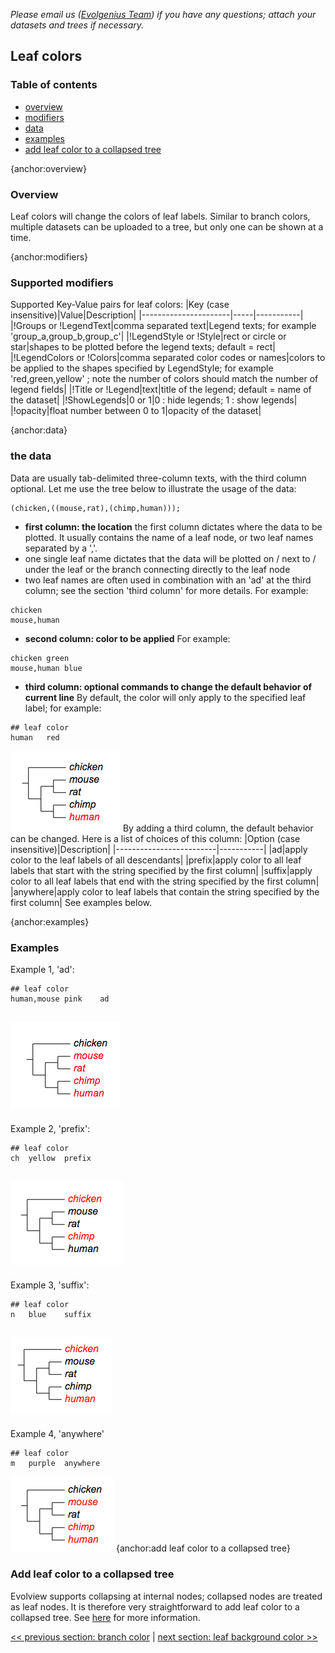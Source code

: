 *Please email us ([Evolgenius Team](mailto:evolgenius.team@gmail.com)) if you have any questions; attach your datasets and trees if necessary.*

## Leaf colors

### Table of contents
* [overview](#overview)
* [modifiers](#modifiers)
* [data](#data)
* [examples](#examples)
* [add leaf color to a collapsed tree](#add-leaf-color-to-a-collapsed-tree)

{anchor:overview}
### Overview
Leaf colors will change the colors of leaf labels. Similar to branch colors, multiple datasets can be uploaded to a tree, but only one can be shown at a time.

{anchor:modifiers}
### Supported modifiers
Supported Key-Value pairs for leaf colors:
|Key (case insensitive)|Value|Description|
|----------------------|-----|-----------|
|!Groups or !LegendText|comma separated text|Legend texts; for example 'group_a,group_b,group_c'|
|!LegendStyle or !Style|rect or circle or star|shapes to be plotted before the legend texts; default = rect|
|!LegendColors or !Colors|comma separated color codes or names|colors to be applied to the shapes specified by LegendStyle; for example 'red,green,yellow' ; note the number of colors should match the number of legend fields|
|!Title or !Legend|text|title of the legend; default = name of the dataset|
|!ShowLegends|0 or 1|0 : hide legends; 1 : show legends|
|!opacity|float number between 0 to 1|opacity of the dataset|

{anchor:data}
### the data
Data are usually tab-delimited three-column texts, with the third column optional.
Let me use the tree below to illustrate the usage of the data:
```
(chicken,((mouse,rat),(chimp,human)));
```
* **first column: the location**
the first column dictates where the data to be plotted. It usually contains the name of a leaf node, or two leaf names separated by a ','.
* one single leaf name dictates that the data will be plotted on / next to / under the leaf or the branch connecting directly to the leaf node
* two leaf names are often used in combination with an 'ad' at the third column; see the section 'third column' for more details.
For example:
```
chicken
mouse,human
```
* **second column: color to be applied**
For example:
```
chicken	green
mouse,human	blue
```

* **third column: optional commands to change the default behavior of current line**
By default, the color will only apply to the specified leaf label; for example:
```
## leaf color
human	red
```
![](images/DatasetLeafColor_leafcolor_example.png)
By adding a third column, the default behavior can be changed. Here is a list of choices of this column:
|Option (case insensitive)|Description|
|-------------------------|-----------|
|ad|apply color to the leaf labels of all descendants|
|prefix|apply color to all leaf labels that start with the string specified by the first column|
|suffix|apply color to all leaf labels that end with the string specified by the first column|
|anywhere|apply color to leaf labels that contain the string specified by the first column|
See examples below.

{anchor:examples}
### Examples
Example 1, 'ad':
```
## leaf color
human,mouse	pink	ad
 ```
![](images/DatasetLeafColor_leafcolor_example2.png)
----
Example 2, 'prefix':
```
## leaf color
ch	yellow	prefix
```
![](images/DatasetLeafColor_leafcolor_prefix.png)
----
Example 3, 'suffix':
```
## leaf color
n	blue	suffix
```
![](images/DatasetLeafColor_leafcolor_suffix.png)
----
Example 4, 'anywhere'
```
## leaf color
m	purple	anywhere
```
![](images/DatasetLeafColor_leafcolor_anywhere.png)
{anchor:add leaf color to a collapsed tree}
### Add leaf color to a collapsed tree
Evolview supports collapsing at internal nodes; collapsed nodes are treated as leaf nodes. It is therefore very straightforward to add leaf color to a collapsed tree. See [here](/datasets/13_collapse_at_internal_nodes/DatasetCollapseInternalNodes.md) for more information.

[<< previous section: branch color](/datasets/04_branch/DatasetBranchColor.md)      |       [next section: leaf background color >>](/datasets/05_leaf/DatasetLeafBKColor.md)
